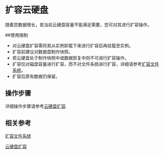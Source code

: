 # 扩容云硬盘

随着您数据增长，若当前云硬盘容量不能满足需要，您可对其进行扩容操作。

##使用限制

* 对云硬盘扩容需将其从实例卸载下来进行扩容后再挂载至实例。
* 扩容前建议对数据盘制作快照。
* 若云硬盘处于制作快照中或数据恢复中则不可进行扩容操作。
* 扩容仅对磁盘容量进行扩容，而不对文件系统进行扩容，详细请参考[扩容文件系统]()。
* 扩容后原有数据仍保留。

## 操作步骤

详细操作步骤请参考[云硬盘扩容]().

## 相关参考

[扩容文件系统]()

[云硬盘扩容]()
